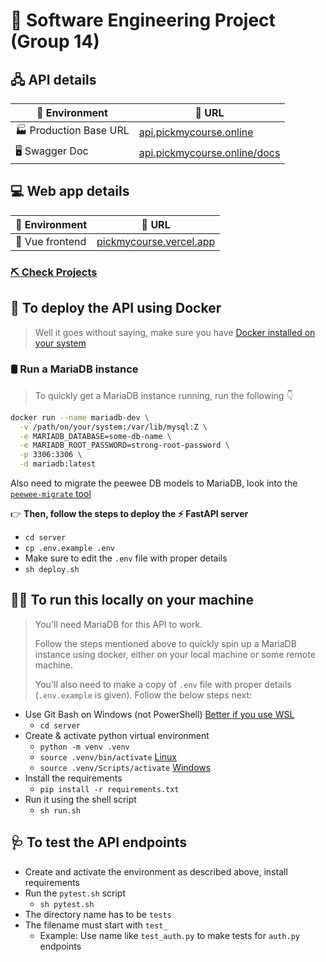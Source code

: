 # 🚧 **Software Engineering Project (Group 14)**

## 🖧 **API details**

| 🌱 Environment         | 🔗 URL                                                               |
|------------------------|----------------------------------------------------------------------|
| 🏭 Production Base URL |[api.pickmycourse.online](https://api.pickmycourse.online)            |
| 🖥️ Swagger Doc         |[api.pickmycourse.online/docs](https://api.pickmycourse.online/docs)  |

## 💻 **Web app details**

| 🌱 Environment  | 🔗 URL                                                    |
|-----------------|-----------------------------------------------------------|
| 📱 Vue frontend |[pickmycourse.vercel.app](https://pickmycourse.vercel.app) |

### **[⛏️ Check Projects](https://github.com/orgs/se-sept-14-draft-work/projects/1)**

## 💫 **To deploy the API using Docker**
> Well it goes without saying, make sure you have [Docker installed on your system](https://docs.docker.com/engine/install)

### 🛢️ **Run a MariaDB instance**
> To quickly get a MariaDB instance running, run the following 👇️
```sh
docker run --name mariadb-dev \
  -v /path/on/your/system:/var/lib/mysql:Z \
  -e MARIADB_DATABASE=some-db-name \
  -e MARIADB_ROOT_PASSWORD=strong-root-password \
  -p 3306:3306 \
  -d mariadb:latest
```
Also need to migrate the peewee DB models to MariaDB, look into the [`peewee-migrate` tool](https://github.com/klen/peewee_migrate)

👉️ **Then, follow the steps to deploy the ⚡️ FastAPI server**
- `cd server`
- `cp .env.example .env`
- Make sure to edit the `.env` file with proper details
- `sh deploy.sh`

## 🏃‍♀️ **To run this locally on your machine**
<blockquote>
You'll need MariaDB for this API to work.

Follow the steps mentioned above to quickly spin up a MariaDB instance using docker, either on your local machine or some remote machine.

You'll also need to make a copy of `.env` file with proper details (`.env.example` is given). Follow the below steps next:
</blockquote>

- Use Git Bash on Windows (not PowerShell) [Better if you use WSL](https://learn.microsoft.com/en-us/windows/wsl/)
  - `cd server`
- Create & activate python virtual environment
  - `python -m venv .venv`
  - `source .venv/bin/activate` [Linux]()
  - `source .venv/Scripts/activate` [Windows]()
- Install the requirements
  - `pip install -r requirements.txt`
- Run it using the shell script
  - `sh run.sh`

## 🩺 **To test the API endpoints**
- Create and activate the environment as described above, install requirements
- Run the `pytest.sh` script
  - `sh pytest.sh`
- The directory name has to be `tests`
- The filename must start with `test_`
  - Example: Use name like `test_auth.py` to make tests for `auth.py` endpoints
